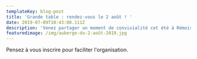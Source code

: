 ```yaml
---
templateKey: blog-post
title: 'Grande table : rendez-vous le 2 août ! '
date: 2019-07-09T10:43:08.111Z
description: 'Venez partager un moment de convivialité cet été à Rémois. '
featuredimage: /img/auberge-du-2-août-2019.jpg
---
```

Pensez à vous inscrire pour faciliter l'organisation.
